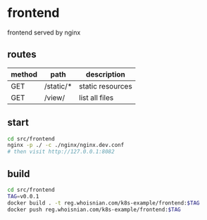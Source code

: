 # frontend
frontend served by nginx

## routes
| method | path      | description      |
| ------ | --------- | ---------------- |
| GET    | /static/* | static resources |
| GET    | /view/    | list all files   |

## start
```sh
cd src/frontend
nginx -p ./ -c ./nginx/nginx.dev.conf
# then visit http://127.0.0.1:8082
```

## build
```sh
cd src/frontend
TAG=v0.0.1
docker build . -t reg.whoisnian.com/k8s-example/frontend:$TAG
docker push reg.whoisnian.com/k8s-example/frontend:$TAG
```
